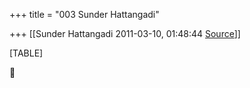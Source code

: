 +++
title = "003 Sunder Hattangadi"

+++
[[Sunder Hattangadi	2011-03-10, 01:48:44 [Source](https://groups.google.com/g/samskrita/c/UkL9vOrO1CM)]]



[TABLE]



